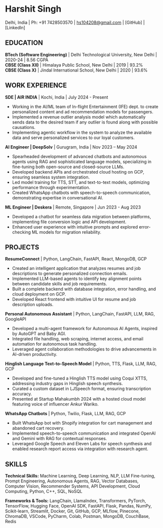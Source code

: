 # Harshit Singh
Delhi, India | Ph: +91 7428503570 | hs104208@gmail.com | [GitHub] | [LinkedIn]

## EDUCATION

**BTech (Software Engineering)** | Delhi Technological University, New Delhi | 2020-24 | 8.56 CGPA  
**CBSE (Class XII)** | Himalaya Public School, New Delhi | 2019 | 93.2%  
**CBSE (Class X)** | Jindal International School, New Delhi | 2020 | 93.6%

## WORK EXPERIENCE

**SDE | AIR INDIA** | Kochi, India | July 2024 - Present
- Working in the AI/ML team of In-flight Entertainment (IFE) dept. to create personalized content and ad recommendation models for passengers.
- Implemented a revenue outlier analysis model which automatically sends data to the desired team if any outlier is found along with possible causations.
- Implementing agentic workflow in the system to analyze the available data and serve personalized services to our loyal customers.

**AI Engineer | DeepSolv** | Gurugram, India | Nov 2023 – May 2024
- Spearheaded development of advanced chatbots and autonomous agents using RAG and sophisticated language models, specializing in fine-tuning both open-source and closed-source LLMs.
- Developed backend APIs and orchestrated cloud hosting on GCP, ensuring seamless system integration.
- Led model training for TTS, STT, and text-to-text models, optimizing performance through experimentation.
- Created WhatsApp chatbots with speech-to-speech communication, demonstrating expertise in conversational AI.

**ML Engineer | Deskera** | Remote, Singapore | Jun 2023 - Aug 2023 
- Developed a chatbot for seamless data migration between platforms, implementing file conversion logic and API development.
- Enhanced user experience with intuitive prompts and explored error-checking ML models for migration reliability.

## PROJECTS

**ResumeConnect** | Python, LangChain, FastAPI, React, MongoDB, GCP
- Created an intelligent application that analyzes resumes and job descriptions to generate personalized connection emails.
- Implemented LLM-based agents to identify key alignment points between candidate skills and job requirements.
- Built a complete backend with database integration, error handling, and cloud deployment on GCP.
- Developed React frontend with intuitive UI for resume and job description uploads.

**Personal Autonomous Assistant** | Python, LangChain, FastAPI, LLM, RAG, GoogleAPI
- Developed a multi-agent framework for Autonomous AI Agents, inspired by AutoGPT and Baby AGI.
- Integrated file handling, web scraping, internet access, and email automation for autonomous task handling.
- Leveraged agent collaboration methodologies to drive advancements in AI-driven productivity.

**Hinglish Language Text-to-Speech Model** | Python, TTS, Flask, LLM, RAG, GCP
- Developed and fine-tuned a Hinglish TTS model using Coqui XTTS, addressing industry gaps in Hinglish speech synthesis.
- Curated a custom dataset in LJSpeech format, ensuring transcription accuracy.
- Presented at Startup Mahakumbh 2024 with a hosted cloud model featuring voice of influencer Ankur Wariko.

**WhatsApp Chatbots** | Python, Twilio, Flask, LLM, RAG, GCP
- Built WhatsApp bot with Shopify integration for cart management and abandoned cart recovery.
- Implemented speech-to-speech communication and integrated OpenAI and Gemini with RAG for contextual responses.
- Leveraged Google Speech and Eleven Labs for speech synthesis and enabled research report access via integration with research agent.

## SKILLS

**Technical Skills:** Machine Learning, Deep Learning, NLP, LLM Fine-tuning, Prompt Engineering, Autonomous Agents, RAG, Vector Databases, Computer Vision, Recommender Systems, API Development, Cloud Computing, Python, C++, SQL, NoSQL
  
**Frameworks & Tools:** LangChain, LlamaIndex, Transformers, PyTorch, TensorFlow, Hugging Face, OpenAI SDK, FastAPI, Flask, Pandas, NumPy, Scikit-learn, Streamlit, Docker, Git, GitHub, GCP, MLflow, Pinecone, ChromaDB, VSCode, PyCharm, Colab, Postman, MongoDB, CouchBase, Redis
